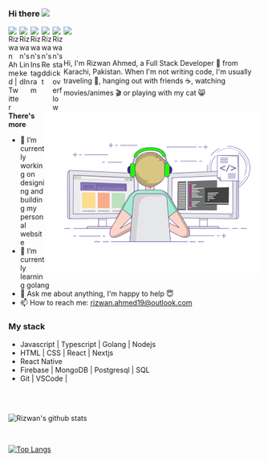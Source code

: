 ### Hi there <img src="https://media.giphy.com/media/hvRJCLFzcasrR4ia7z/giphy.gif" width="25px">
<a href="https://twitter.com/rzwnahmd19">
  <img align="left" alt="Rizwan Ahmed | Twitter" width="22px" src="https://cdn.jsdelivr.net/npm/simple-icons@v3/icons/twitter.svg" />
</a>
<a href="https://www.linkedin.com/in/rizwanahmed19/">
  <img align="left" alt="Rizwan's LinkedIn" width="22px" src="https://cdn.jsdelivr.net/npm/simple-icons@v3/icons/linkedin.svg" />
</a>
<a href="https://www.instagram.com/rzwnahmd/">
  <img align="left" alt="Rizwan's Instagram" width="22px" src="https://cdn.jsdelivr.net/npm/simple-icons@v3/icons/instagram.svg" />
</a>
<a href="https://www.reddit.com/user/rizwanahmed19/">
  <img align="left" alt="Rizwan's Reddit" width="22px" src="https://cdn.jsdelivr.net/npm/simple-icons@v3/icons/reddit.svg" />
</a>
<a href="https://stackoverflow.com/users/11328245/rzwnahmd">
  <img align="left" alt="Rizwan's stackoverflow" width="22px" src="https://cdn.jsdelivr.net/npm/simple-icons@v3/icons/stackoverflow.svg" />
</a>

![](https://visitor-badge.glitch.me/badge?page_id=rizwanahmed19.rizwanahmed19)

<br />

Hi, I'm Rizwan Ahmed, a Full Stack Developer 🚀 from Karachi, Pakistan. When I'm not writing code, I'm usually traveling 🚗, hanging out with friends ☕️, watching movies/animes 🎬 or playing with my cat 😸


<img align="right" alt="GIF" src="https://raw.githubusercontent.com/devSouvik/devSouvik/master/gif3.gif" width="430"/>


**There's more**

- 🔭 I’m currently working on designing and building my personal website
- 🌱 I’m currently learning golang
- 💬 Ask me about anything, I'm happy to help 😇
- 📫 How to reach me: rizwan.ahmed19@outlook.com

### My stack

- Javascript | Typescript | Golang | Nodejs
- HTML | CSS | React | Nextjs
- React Native
- Firebase | MongoDB | Postgresql | SQL
- Git | VSCode | 

<br />
<br />

![Rizwan's github stats](https://github-readme-stats.vercel.app/api?username=rizwanahmed19&include_all_commits=true&count_private=true&show_icons=true&line_height=20&theme=radical)

<br />

[![Top Langs](https://github-readme-stats.vercel.app/api/top-langs/?username=rizwanahmed19&layout=compact&text_color=daf7dc&bg_color=151515)](https://github.com/rizwanahmed19/github-readme-stats)

